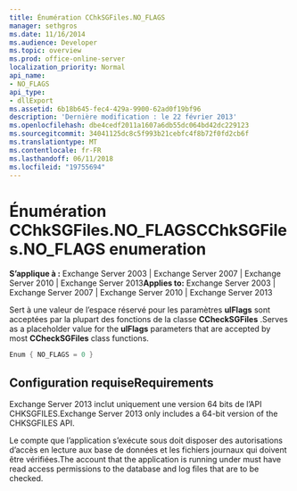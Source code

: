 ```yaml
---
title: Énumération CChkSGFiles.NO_FLAGS
manager: sethgros
ms.date: 11/16/2014
ms.audience: Developer
ms.topic: overview
ms.prod: office-online-server
localization_priority: Normal
api_name:
- NO_FLAGS
api_type:
- dllExport
ms.assetid: 6b18b645-fec4-429a-9900-62ad0f19bf96
description: 'Dernière modification : le 22 février 2013'
ms.openlocfilehash: dbe4cedf2011a1607a6db55dc064bd42dc229123
ms.sourcegitcommit: 34041125dc8c5f993b21cebfc4f8b72f0fd2cb6f
ms.translationtype: MT
ms.contentlocale: fr-FR
ms.lasthandoff: 06/11/2018
ms.locfileid: "19755694"
---
```

# <a name="cchksgfilesnoflags-enumeration"></a><span data-ttu-id="67590-103">Énumération CChkSGFiles.NO_FLAGS</span><span class="sxs-lookup"><span data-stu-id="67590-103">CChkSGFiles.NO_FLAGS enumeration</span></span>

<span data-ttu-id="67590-104">**S’applique à :** Exchange Server 2003 | Exchange Server 2007 | Exchange Server 2010 | Exchange Server 2013</span><span class="sxs-lookup"><span data-stu-id="67590-104">**Applies to:** Exchange Server 2003 | Exchange Server 2007 | Exchange Server 2010 | Exchange Server 2013</span></span>
  
<span data-ttu-id="67590-105">Sert à une valeur de l’espace réservé pour les paramètres **ulFlags** sont acceptées par la plupart des fonctions de la classe **CCheckSGFiles** .</span><span class="sxs-lookup"><span data-stu-id="67590-105">Serves as a placeholder value for the **ulFlags** parameters that are accepted by most **CCheckSGFiles** class functions.</span></span> 
  
```cs
Enum { NO_FLAGS = 0 }

```

## <a name="requirements"></a><span data-ttu-id="67590-106">Configuration requise</span><span class="sxs-lookup"><span data-stu-id="67590-106">Requirements</span></span>

<span data-ttu-id="67590-107">Exchange Server 2013 inclut uniquement une version 64 bits de l’API CHKSGFILES.</span><span class="sxs-lookup"><span data-stu-id="67590-107">Exchange Server 2013 only includes a 64-bit version of the CHKSGFILES API.</span></span>
  
<span data-ttu-id="67590-108">Le compte que l’application s’exécute sous doit disposer des autorisations d’accès en lecture aux base de données et les fichiers journaux qui doivent être vérifiées.</span><span class="sxs-lookup"><span data-stu-id="67590-108">The account that the application is running under must have read access permissions to the database and log files that are to be checked.</span></span>
  

